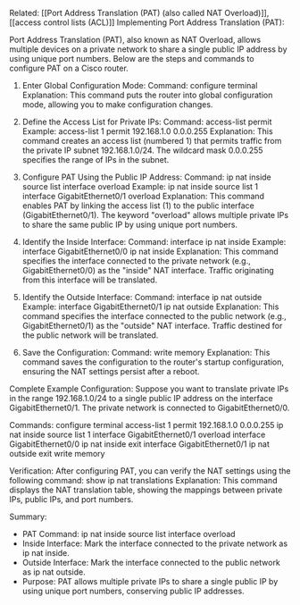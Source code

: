 
Related: [[Port Address Translation (PAT) (also called NAT Overload)]],[[access control lists (ACL)]]
Implementing Port Address Translation (PAT):

Port Address Translation (PAT), also known as NAT Overload, allows multiple devices on a private network to share a single public IP address by using unique port numbers. Below are the steps and commands to configure PAT on a Cisco router.

1. Enter Global Configuration Mode:
   Command:
   configure terminal
   Explanation:
   This command puts the router into global configuration mode, allowing you to make configuration changes.

2. Define the Access List for Private IPs:
   Command:
   access-list <access-list-number> permit <private-ip-subnet> <wildcard-mask>
   Example:
   access-list 1 permit 192.168.1.0 0.0.0.255
   Explanation:
   This command creates an access list (numbered 1) that permits traffic from the private IP subnet 192.168.1.0/24. The wildcard mask 0.0.0.255 specifies the range of IPs in the subnet.

3. Configure PAT Using the Public IP Address:
   Command:
   ip nat inside source list <access-list-number> interface <interface-id> overload
   Example:
   ip nat inside source list 1 interface GigabitEthernet0/1 overload
   Explanation:
   This command enables PAT by linking the access list (1) to the public interface (GigabitEthernet0/1). The keyword "overload" allows multiple private IPs to share the same public IP by using unique port numbers.

4. Identify the Inside Interface:
   Command:
   interface <interface-id>
   ip nat inside
   Example:
   interface GigabitEthernet0/0
   ip nat inside
   Explanation:
   This command specifies the interface connected to the private network (e.g., GigabitEthernet0/0) as the "inside" NAT interface. Traffic originating from this interface will be translated.

5. Identify the Outside Interface:
   Command:
   interface <interface-id>
   ip nat outside
   Example:
   interface GigabitEthernet0/1
   ip nat outside
   Explanation:
   This command specifies the interface connected to the public network (e.g., GigabitEthernet0/1) as the "outside" NAT interface. Traffic destined for the public network will be translated.

6. Save the Configuration:
   Command:
   write memory
   Explanation:
   This command saves the configuration to the router's startup configuration, ensuring the NAT settings persist after a reboot.

Complete Example Configuration:
Suppose you want to translate private IPs in the range 192.168.1.0/24 to a single public IP address on the interface GigabitEthernet0/1. The private network is connected to GigabitEthernet0/0.

Commands:
configure terminal
access-list 1 permit 192.168.1.0 0.0.0.255
ip nat inside source list 1 interface GigabitEthernet0/1 overload
interface GigabitEthernet0/0
ip nat inside
exit
interface GigabitEthernet0/1
ip nat outside
exit
write memory

Verification:
After configuring PAT, you can verify the NAT settings using the following command:
show ip nat translations
Explanation:
This command displays the NAT translation table, showing the mappings between private IPs, public IPs, and port numbers.

Summary:
- PAT Command: ip nat inside source list <access-list-number> interface <interface-id> overload
- Inside Interface: Mark the interface connected to the private network as ip nat inside.
- Outside Interface: Mark the interface connected to the public network as ip nat outside.
- Purpose: PAT allows multiple private IPs to share a single public IP by using unique port numbers, conserving public IP addresses.
